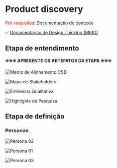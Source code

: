 # Product discovery

<span style="color:red">Pré-requisitos: <a href="01-Contexto.md"> Documentação de contexto</a></span>

✅ [Documentação de Design Thinking (MIRO)](files/processo-dt.pdf)

## Etapa de entendimento

**✳️✳️✳️ APRESENTE OS ARTEFATOS DA ETAPA  ✳️✳️✳️**

![Matriz de Alinhamento CSD](https://github.com/user-attachments/assets/9b776702-90a9-4c14-8974-459758096b03)

![Mapa de Stakeholders](https://github.com/user-attachments/assets/37b7ce1a-ae55-47d5-85d1-5d24756324a7)

![Entrevista Qualitativa](https://github.com/user-attachments/assets/d8123a0f-2912-4acf-95d8-2293f9e6b5bb)

![Highlights de Pesquisa](https://github.com/user-attachments/assets/379cb1af-54cc-4036-ad38-cc31463ca19b)

## Etapa de definição

### Personas

![Persona 02](https://github.com/user-attachments/assets/82050f85-c9e5-4ad9-839b-e2f8981e2a5c)

![Persona 01](https://github.com/user-attachments/assets/d360c40a-6186-484c-bc3d-46fa08416baa)

![Persona 03](https://github.com/user-attachments/assets/65fd7a7e-2b05-480d-9466-1f8ad93350a4)
